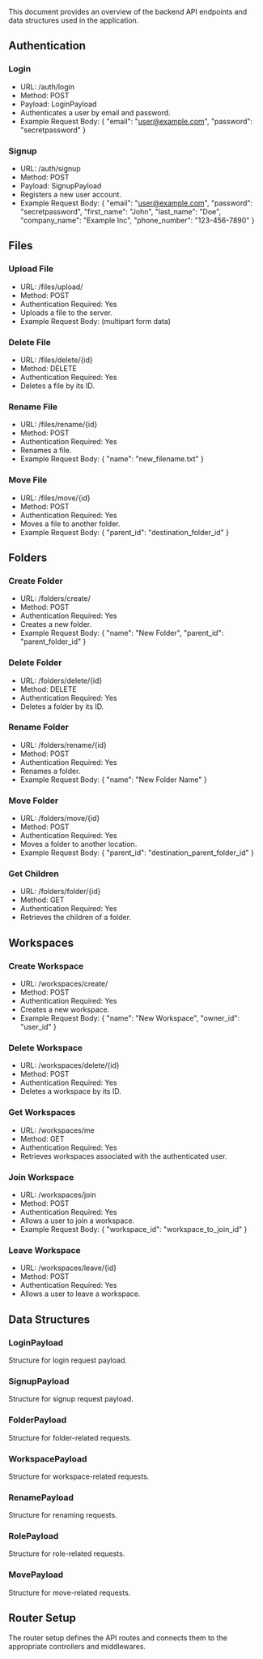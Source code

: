 
This document provides an overview of the backend API endpoints and data structures used in the application.

## Authentication

### Login
- URL: /auth/login
- Method: POST
- Payload: LoginPayload
- Authenticates a user by email and password.
- Example Request Body:
  {
    "email": "user@example.com",
    "password": "secretpassword"
  }

### Signup
- URL: /auth/signup
- Method: POST
- Payload: SignupPayload
- Registers a new user account.
- Example Request Body:
  {
    "email": "user@example.com",
    "password": "secretpassword",
    "first_name": "John",
    "last_name": "Doe",
    "company_name": "Example Inc",
    "phone_number": "123-456-7890"
  }

## Files

### Upload File
- URL: /files/upload/
- Method: POST
- Authentication Required: Yes
- Uploads a file to the server.
- Example Request Body: (multipart form data)

### Delete File
- URL: /files/delete/{id}
- Method: DELETE
- Authentication Required: Yes
- Deletes a file by its ID.

### Rename File
- URL: /files/rename/{id}
- Method: POST
- Authentication Required: Yes
- Renames a file.
- Example Request Body:
  {
    "name": "new_filename.txt"
  }

### Move File
- URL: /files/move/{id}
- Method: POST
- Authentication Required: Yes
- Moves a file to another folder.
- Example Request Body:
  {
    "parent_id": "destination_folder_id"
  }

## Folders

### Create Folder
- URL: /folders/create/
- Method: POST
- Authentication Required: Yes
- Creates a new folder.
- Example Request Body:
  {
    "name": "New Folder",
    "parent_id": "parent_folder_id"
  }

### Delete Folder
- URL: /folders/delete/{id}
- Method: DELETE
- Authentication Required: Yes
- Deletes a folder by its ID.

### Rename Folder
- URL: /folders/rename/{id}
- Method: POST
- Authentication Required: Yes
- Renames a folder.
- Example Request Body:
  {
    "name": "New Folder Name"
  }

### Move Folder
- URL: /folders/move/{id}
- Method: POST
- Authentication Required: Yes
- Moves a folder to another location.
- Example Request Body:
  {
    "parent_id": "destination_parent_folder_id"
  }

### Get Children
- URL: /folders/folder/{id}
- Method: GET
- Authentication Required: Yes
- Retrieves the children of a folder.

## Workspaces

### Create Workspace
- URL: /workspaces/create/
- Method: POST
- Authentication Required: Yes
- Creates a new workspace.
- Example Request Body:
  {
    "name": "New Workspace",
    "owner_id": "user_id"
  }

### Delete Workspace
- URL: /workspaces/delete/{id}
- Method: POST
- Authentication Required: Yes
- Deletes a workspace by its ID.

### Get Workspaces
- URL: /workspaces/me
- Method: GET
- Authentication Required: Yes
- Retrieves workspaces associated with the authenticated user.

### Join Workspace
- URL: /workspaces/join
- Method: POST
- Authentication Required: Yes
- Allows a user to join a workspace.
- Example Request Body:
  {
    "workspace_id": "workspace_to_join_id"
  }

### Leave Workspace
- URL: /workspaces/leave/{id}
- Method: POST
- Authentication Required: Yes
- Allows a user to leave a workspace.

## Data Structures

### LoginPayload 
Structure for login request payload.

### SignupPayload 
Structure for signup request payload.

### FolderPayload 
Structure for folder-related requests. 

### WorkspacePayload 
Structure for workspace-related requests. 

### RenamePayload 
Structure for renaming requests. 

### RolePayload 
Structure for role-related requests. 

### MovePayload 
Structure for move-related requests.

## Router Setup
The router setup defines the API routes and connects them to the appropriate controllers and middlewares.
